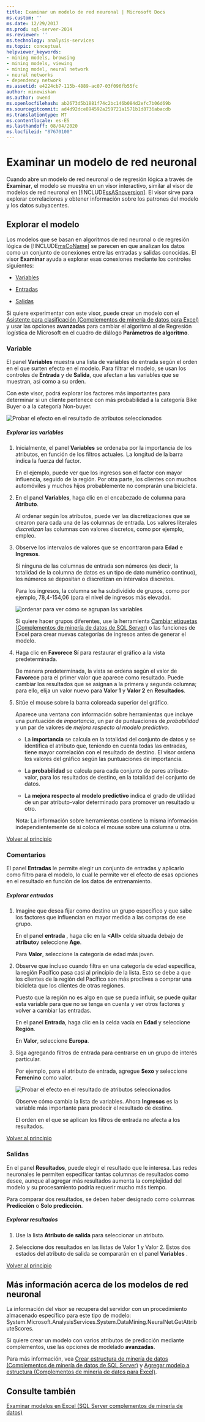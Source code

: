```yaml
---
title: Examinar un modelo de red neuronal | Microsoft Docs
ms.custom: ''
ms.date: 12/29/2017
ms.prod: sql-server-2014
ms.reviewer: ''
ms.technology: analysis-services
ms.topic: conceptual
helpviewer_keywords:
- mining models, browsing
- mining models, viewing
- mining model, neural network
- neural networks
- dependency network
ms.assetid: e4224cb7-115b-4889-ac07-03f096fb55fc
author: minewiskan
ms.author: owend
ms.openlocfilehash: ab2673d5b1881f74c2bc146b084d2efc7b06d69b
ms.sourcegitcommit: ad4d92dce894592a259721a1571b1d8736abacdb
ms.translationtype: MT
ms.contentlocale: es-ES
ms.lasthandoff: 08/04/2020
ms.locfileid: "87670100"
---
```

# <a name="browsing-a-neural-network-model"></a>Examinar un modelo de red neuronal
  Cuando abre un modelo de red neuronal o de regresión lógica a través de **Examinar**, el modelo se muestra en un visor interactivo, similar al visor de modelos de red neuronal en [!INCLUDE[ssASnoversion](../includes/ssasnoversion-md.md)]. El visor sirve para explorar correlaciones y obtener información sobre los patrones del modelo y los datos subyacentes.

##  <a name="explore-the-model"></a><a name="BKMK_Tabs"></a>Explorar el modelo
 Los modelos que se basan en algoritmos de red neuronal o de regresión lógica de [!INCLUDE[msCoName](../includes/msconame-md.md)] se parecen en que analizan los datos como un conjunto de conexiones entre las entradas y salidas conocidas. El visor **Examinar** ayuda a explorar esas conexiones mediante los controles siguientes:

-   [Variables](#BKMK_Variables)

-   [Entradas](#BKMK_Inputs)

-   [Salidas](#BKMK_Outputs)

 Si quiere experimentar con este visor, puede crear un modelo con el [Asistente para clasificación &#40;Complementos de minería de datos para Excel&#41;](classify-wizard-data-mining-add-ins-for-excel.md) y usar las opciones **avanzadas** para cambiar el algoritmo al de Regresión logística de Microsoft en el cuadro de diálogo **Parámetros de algoritmo**.

###  <a name="variables"></a><a name="BKMK_Variables"></a>Variable
 El panel **Variables** muestra una lista de variables de entrada según el orden en el que surten efecto en el modelo. Para filtrar el modelo, se usan los controles de **Entrada** y de **Salida**, que afectan a las variables que se muestran, así como a su orden.

 Con este visor, podrá explorar los factores más importantes para determinar si un cliente pertenece con más probabilidad a la categoría Bike Buyer o a la categoría Non-buyer.

 ![Probar el efecto en el resultado de atributos seleccionados](media/dm13-neuralnet-agebuyer1.gif "Probar el efecto en el resultado de atributos seleccionados")

##### <a name="explore-variables"></a>Explorar las variables

1.  Inicialmente, el panel **Variables** se ordenaba por la importancia de los atributos, en función de los filtros actuales. La longitud de la barra indica la fuerza del factor.

     En el ejemplo, puede ver que los ingresos son el factor con mayor influencia, seguido de la región. Por otra parte, los clientes con muchos automóviles y muchos hijos probablemente no comprarán una bicicleta.

2.  En el panel **Variables**, haga clic en el encabezado de columna para **Atributo**.

     Al ordenar según los atributos, puede ver las discretizaciones que se crearon para cada una de las columnas de entrada. Los valores literales *discretizan* las columnas con valores discretos, como por ejemplo, empleo.

3.  Observe los intervalos de valores que se encontraron para **Edad** e **Ingresos**.

     Si ninguna de las columnas de entrada son números (es decir, la totalidad de la columna de datos es un tipo de dato numérico continuo), los números se depositan o discretizan en intervalos discretos.

     Para los ingresos, la columna se ha subdividido de grupos, como por ejemplo, 78,4-154,06 (para el nivel de ingresos más elevado).

     ![ordenar para ver cómo se agrupan las variables](media/dm13-nn-bucketing-variables.gif "ordenar para ver cómo se agrupan las variables")

     Si quiere hacer grupos diferentes, use la herramienta [Cambiar etiquetas &#40;Complementos de minería de datos de SQL Server&#41;](relabel-sql-server-data-mining-add-ins.md) o las funciones de Excel para crear nuevas categorías de ingresos antes de generar el modelo.

4.  Haga clic en **Favorece Sí** para restaurar el gráfico a la vista predeterminada.

     De manera predeterminada, la vista se ordena según el valor de **Favorece** para el primer valor que aparece como resultado. Puede cambiar los resultados que se asignan a la primera y segunda columna; para ello, elija un valor nuevo para **Valor 1** y **Valor 2** en **Resultados**.

5.  Sitúe el mouse sobre la barra coloreada superior del gráfico.

     Aparece una ventana con información sobre herramientas que incluye una puntuación de *importancia*, un par de puntuaciones de *probabilidad* y un par de valores de *mejora respecto al modelo predictivo*.

    -   La **importancia** se calcula en la totalidad del conjunto de datos y se identifica el atributo que, teniendo en cuenta todas las entradas, tiene mayor correlación con el resultado de destino. El visor ordena los valores del gráfico según las puntuaciones de importancia.

    -   La **probabilidad** se calcula para cada conjunto de pares atributo-valor, para los resultados de destino, en la totalidad del conjunto de datos.

    -   La **mejora respecto al modelo predictivo** indica el grado de utilidad de un par atributo-valor determinado para promover un resultado u otro.

     Nota: La información sobre herramientas contiene la misma información independientemente de si coloca el mouse sobre una columna u otra.

 [Volver al principio](#BKMK_Tabs)

###  <a name="inputs"></a><a name="BKMK_Inputs"></a>Comentarios
 El panel **Entradas** le permite elegir un conjunto de entradas y aplicarlo como filtro para el modelo, lo cual le permite ver el efecto de esas opciones en el resultado en función de los datos de entrenamiento.

##### <a name="explore-inputs"></a>Explorar entradas

1.  Imagine que desea fijar como destino un grupo específico y que sabe los factores que influencian en mayor medida a las compras de ese grupo.

     En el panel **entrada** , haga clic en la **\<All>** celda situada debajo de **atributo**y seleccione **Age**.

     Para **Valor**, seleccione la categoría de edad más joven.

2.  Observe que incluso cuando filtra en una categoría de edad específica, la región Pacífico pasa casi al principio de la lista. Esto se debe a que los clientes de la región del Pacífico son más proclives a comprar una bicicleta que los clientes de otras regiones.

     Puesto que la región no es algo en que se pueda influir, se puede quitar esta variable para que no se tenga en cuenta y ver otros factores y volver a cambiar las entradas.

     En el panel **Entrada**, haga clic en la celda vacía en **Edad** y seleccione **Región**.

     En **Valor**, seleccione **Europa**.

3.  Siga agregando filtros de entrada para centrarse en un grupo de interés particular.

     Por ejemplo, para el atributo de entrada, agregue **Sexo** y seleccione **Femenino** como valor.

     ![Probar el efecto en el resultado de atributos seleccionados](media/dm13-neuralnet-agebuyer2.gif "Probar el efecto en el resultado de atributos seleccionados")

     Observe cómo cambia la lista de variables. Ahora **Ingresos** es la variable más importante para predecir el resultado de destino.

     El orden en el que se aplican los filtros de entrada no afecta a los resultados.

 [Volver al principio](#BKMK_Tabs)

###  <a name="outputs"></a><a name="BKMK_Outputs"></a>Salidas
 En el panel **Resultados**, puede elegir el resultado que le interesa. Las redes neuronales le permiten especificar tantas columnas de resultados como desee, aunque al agregar más resultados aumenta la complejidad del modelo y su procesamiento podría requerir mucho más tiempo.

 Para comparar dos resultados, se deben haber designado como columnas **Predicción** o **Solo predicción**.

##### <a name="explore-outputs"></a>Explorar resultados

1.  Use la lista **Atributo de salida** para seleccionar un atributo.

2.  Seleccione dos resultados en las listas de Valor 1 y Valor 2. Estos dos estados del atributo de salida se compararán en el panel **Variables** .

 [Volver al principio](#BKMK_Tabs)

## <a name="more-about-neural-network-models"></a>Más información acerca de los modelos de red neuronal
 La información del visor se recupera del servidor con un procedimiento almacenado específico para este tipo de modelo: System.Microsoft.AnalysisServices.System.DataMining.NeuralNet.GetAttributeScores.

 Si quiere crear un modelo con varios atributos de predicción mediante complementos, use las opciones de modelado **avanzadas**.

 Para más información, vea [Crear estructura de minería de datos &#40;Complementos de minería de datos de SQL Server&#41;](create-mining-structure-sql-server-data-mining-add-ins.md) y [Agregar modelo a estructura &#40;Complementos de minería de datos para Excel&#41;](add-model-to-structure-data-mining-add-ins-for-excel.md).

## <a name="see-also"></a>Consulte también
 [Examinar modelos en Excel &#40;SQL Server complementos de minería de datos&#41;](browsing-models-in-excel-sql-server-data-mining-add-ins.md)


